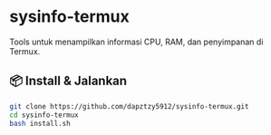 # sysinfo-termux

Tools untuk menampilkan informasi CPU, RAM, dan penyimpanan di Termux.

## 📦 Install & Jalankan

```bash
git clone https://github.com/dapztzy5912/sysinfo-termux.git
cd sysinfo-termux
bash install.sh
